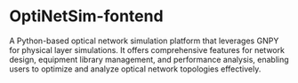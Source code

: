 # OptiNetSim-fontend
A Python-based optical network simulation platform that leverages GNPY for physical layer simulations. It offers comprehensive features for network design, equipment library management, and performance analysis, enabling users to optimize and analyze optical network topologies effectively.
